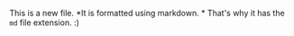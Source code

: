 This is a new file. *It is formatted using markdown. * That's why it has the `md` file extension. :)
